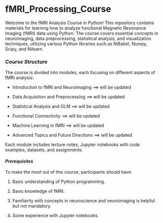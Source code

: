 # fMRI_Processing_Course
 
Welcome to the fMRI Analysis Course in Python! This repository contains materials for learning how to analyze functional Magnetic Resonance Imaging (fMRI) data using Python. The course covers essential concepts in neuroimaging, data preprocessing, statistical analysis, and visualization techniques, utilizing various Python libraries such as NiBabel, Numpy, Scipy, and Nilearn.


### *Course Structure*
The course is divided into modules, each focusing on different aspects of fMRI analysis:

* Introduction to fMRI and Neuroimaging ==> will be updated 

* Data Acquisition and Preprocessing ==> will be updated 

* Statistical Analysis and GLM  ==> will be updated 

* Functional Connectivity  ==> will be updated 

* Machine Learning in fMRI ==> will be updated 

* Advanced Topics and Future Directions ==> will be updated 

Each module includes lecture notes, Jupyter notebooks with code examples, datasets, and assignments.

#### *Prerequisites*
To make the most out of this course, participants should have:

1. Basic understanding of Python programming.

2. Basic knowledge of fMRI.

3. Familiarity with concepts in neuroscience and neuroimaging is helpful but not mandatory.

4. Some experience with Jupyter notebooks.
